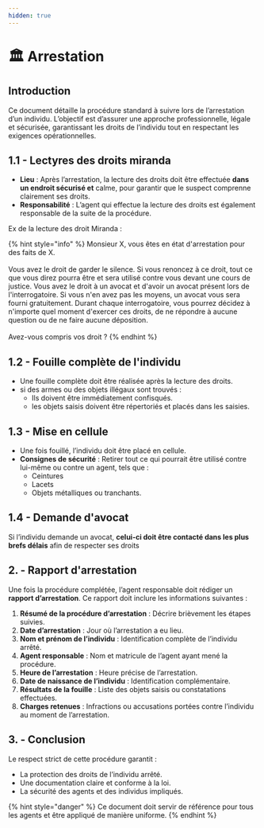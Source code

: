 ```yaml
---
hidden: true
---
```


# 🏛️ Arrestation

## Introduction

Ce document détaille la procédure standard à suivre lors de l’arrestation d’un individu. L’objectif est d’assurer une approche professionnelle, légale et sécurisée, garantissant les droits de l’individu tout en respectant les exigences opérationnelles.

## 1.1 - Lectyres des droits miranda

* **Lieu** : Après l’arrestation, la lecture des droits doit être effectuée **dans un endroit sécurisé et** calme, pour garantir que le suspect comprenne clairement ses droits.
* **Responsabilité** : L’agent qui effectue la lecture des droits est également responsable de la suite de la procédure.

Ex de la lecture des droit Miranda :&#x20;

{% hint style="info" %}
Monsieur X, vous êtes en état d'arrestation pour des faits de X.\
\
Vous avez le droit de garder le silence. Si vous renoncez à ce droit, tout ce que vous direz pourra être et sera utilisé contre vous devant une cours de justice. Vous avez le droit à un avocat et d'avoir un avocat présent lors de l'interrogatoire. Si vous n'en avez pas les moyens, un avocat vous sera fourni gratuitement. Durant chaque interrogatoire, vous pourrez décidez à n'importe quel moment d'exercer ces droits, de ne répondre à aucune question ou de ne faire aucune déposition.\
\
Avez-vous compris vos droit ?
{% endhint %}

## 1.2 - Fouille complète de l'individu

* Une fouille complète doit être réalisée après la lecture des droits.
* si des armes ou des objets illégaux sont trouvés :&#x20;
  * Ils doivent être immédiatement confisqués.
  * les objets saisis doivent être répertoriés et placés dans les saisies.

## 1.3 - Mise en cellule

* Une fois fouillé, l’individu doit être placé en cellule.
* **Consignes de sécurité** : Retirer tout ce qui pourrait être utilisé contre lui-même ou contre un agent, tels que :
  * Ceintures
  * Lacets
  * Objets métalliques ou tranchants.

## 1.4 - Demande d'avocat

Si l’individu demande un avocat, **celui-ci doit être contacté dans les plus brefs délais** afin de respecter ses droits

## 2. - Rapport d'arrestation

Une fois la procédure complétée, l’agent responsable doit rédiger un **rapport d’arrestation**. Ce rapport doit inclure les informations suivantes :

1. **Résumé de la procédure d’arrestation** : Décrire brièvement les étapes suivies.
2. **Date d’arrestation** : Jour où l’arrestation a eu lieu.
3. **Nom et prénom de l’individu** : Identification complète de l’individu arrêté.
4. **Agent responsable** : Nom et matricule de l’agent ayant mené la procédure.
5. **Heure de l’arrestation** : Heure précise de l’arrestation.
6. **Date de naissance de l’individu** : Identification complémentaire.
7. **Résultats de la fouille** : Liste des objets saisis ou constatations effectuées.
8. **Charges retenues** : Infractions ou accusations portées contre l’individu au moment de l’arrestation.

## 3. - Conclusion

Le respect strict de cette procédure garantit :

* La protection des droits de l’individu arrêté.
* Une documentation claire et conforme à la loi.
* La sécurité des agents et des individus impliqués.

{% hint style="danger" %}
Ce document doit servir de référence pour tous les agents et être appliqué de manière uniforme.
{% endhint %}









